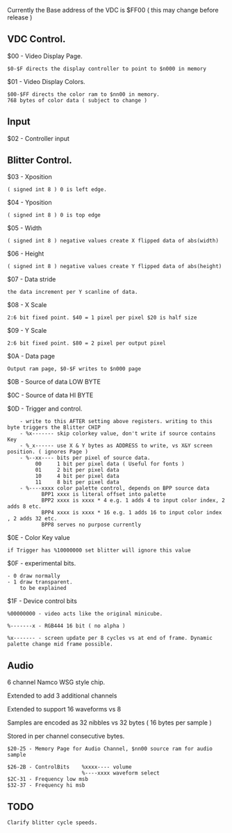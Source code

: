 Currently the Base address of the VDC is $FF00 ( this may change before release )  

VDC Control.
------------

$00 - Video Display Page.

	$0-$F directs the display controller to point to $n000 in memory 

$01 - Video Display Colors.

	$00-$FF directs the color ram to $nn00 in memory. 
	768 bytes of color data ( subject to change ) 
	
Input 
-----
$02 - Controller input 

Blitter Control.
----------------

$03 - Xposition

	( signed int 8 ) 0 is left edge.

$04 - Yposition

	( signed int 8 ) 0 is top edge 

$05 - Width

	( signed int 8 ) negative values create X flipped data of abs(width) 

$06 - Height

	( signed int 8 ) negative values create Y flipped data of abs(height)

$07 - Data stride
	
	the data increment per Y scanline of data.

$08 - X Scale

	2:6 bit fixed point. $40 = 1 pixel per pixel $20 is half size

$09 - Y Scale

	2:6 bit fixed point. $80 = 2 pixel per output pixel 

$0A - Data page
	
	Output ram page, $0-$F writes to $n000 page 

$0B - Source of data LOW BYTE

$0C - Source of data HI BYTE

$0D - Trigger and control. 

		- write to this AFTER setting above registers. writing to this byte triggers the Blitter CHIP
		- %x------- skip colorkey value, don't write if source contains Key 
		- %_x------ use X & Y bytes as ADDRESS to write, vs X&Y screen position. ( ignores Page )
		- %--xx---- bits per pixel of source data. 
		     00     1 bit per pixel data ( Useful for fonts ) 
		     01     2 bit per pixel data 
		     10     4 bit per pixel data 
		     11     8 bit per pixel data 
		- %----xxxx color palette control, depends on BPP source data 
		       BPP1 xxxx is literal offset into palette 
		       BPP2 xxxx is xxxx * 4 e.g. 1 adds 4 to input color index, 2 adds 8 etc. 
		       BPP4 xxxx is xxxx * 16 e.g. 1 adds 16 to input color index , 2 adds 32 etc. 
		       BPP8 serves no purpose currently

$0E - Color Key value
	
	if Trigger has %10000000 set blitter will ignore this value 

$0F - experimental bits.

	- 0 draw normally 
	- 1 draw transparent. 
		to be explained 

$1F - Device control bits

	%00000000 - video acts like the original minicube.

	%-------x - RGB444 16 bit ( no alpha )

	%x------- - screen update per 8 cycles vs at end of frame. Dynamic palette change mid frame possible.


Audio 
-----
6 channel Namco WSG style chip.

Extended to add 3 additional channels

Extended to support 16 waveforms vs 8 

Samples are encoded as 32 nibbles vs 32 bytes ( 16 bytes per sample )

Stored in per channel consecutive bytes.

	$20-25 - Memory Page for Audio Channel, $nn00 source ram for audio sample

	$26-2B - ControlBits 	%xxxx---- volume 
							%----xxxx waveform select
	$2C-31 - Frequency low msb
	$32-37 - Frequency hi msb


TODO
---- 
	Clarify blitter cycle speeds. 


